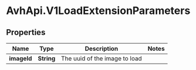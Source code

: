 # AvhApi.V1LoadExtensionParameters

## Properties

Name | Type | Description | Notes
------------ | ------------- | ------------- | -------------
**imageId** | **String** | The uuid of the image to load | 


